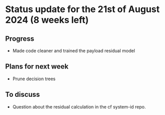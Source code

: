 # Status update for the 21st of August 2024 (8 weeks left)

## Progress
- Made code cleaner and trained the payload residual model

## Plans for next week
- Prune decision trees

## To discuss
- Question about the residual calculation in the cf system-id repo.
